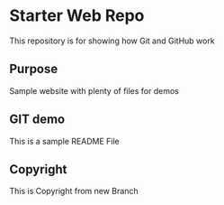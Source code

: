 # Starter Web Repo

This repository is for showing how Git and GitHub work

## Purpose

Sample website with plenty of files for demos

## GIT demo

This is a sample README File

## Copyright 

This is Copyright from new Branch
